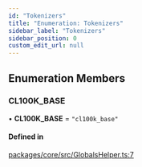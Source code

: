 ```yaml
---
id: "Tokenizers"
title: "Enumeration: Tokenizers"
sidebar_label: "Tokenizers"
sidebar_position: 0
custom_edit_url: null
---
```


## Enumeration Members

### CL100K_BASE

• **CL100K_BASE** = `"cl100k_base"`

#### Defined in

[packages/core/src/GlobalsHelper.ts:7](https://github.com/run-llama/LlamaIndexTS/blob/3552de1/packages/core/src/GlobalsHelper.ts#L7)
